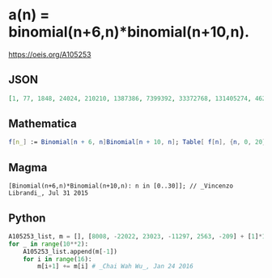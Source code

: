 # a\(n\) \= binomial\(n\+6,n\)\*binomial\(n\+10,n\)\.
https://oeis.org/A105253
## JSON
```JSON
[1, 77, 1848, 24024, 210210, 1387386, 7399392, 33372768, 131405274, 462351890, 1479526048, 4365213216, 12004336344, 31040798712, 76018282560, 177375992640, 396324483555, 851617661895, 1766318113560, 3547314771000, 6917263803450, 13128684361650, 24304341297600]
```
## Mathematica
```Mathematica
f[n_] := Binomial[n + 6, n]Binomial[n + 10, n]; Table[ f[n], {n, 0, 20}] (* _Robert G. Wilson v_, Apr 20 2005 *)
```
## Magma
```Magma
[Binomial(n+6,n)*Binomial(n+10,n): n in [0..30]]; // _Vincenzo Librandi_, Jul 31 2015
```
## Python
```Python
A105253_list, m = [], [8008, -22022, 23023, -11297, 2563, -209] + [1]*11
for _ in range(10**2):
    A105253_list.append(m[-1])
    for i in range(16):
        m[i+1] += m[i] # _Chai Wah Wu_, Jan 24 2016
```
